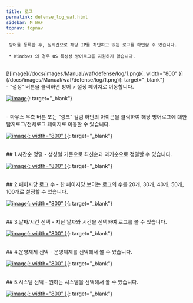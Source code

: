```yaml
---
title: 로그
permalink: defense_log_waf.html
sidebar: M_WAF
topnav: topnav
---
```


     방어를 등록한 후, 실시간으로 해당 IP를 차단하고 있는 로그를 확인할 수 있습니다.

     * Windows 의 경우 OS 특성상 방어로그를 지원하지 않습니다.

<br />
[![image](/docs/images/Manual/waf/defense/log/1.png){: width="800" }](/docs/images/Manual/waf/defense/log/1.png){: target="_blank"}

<br />
- “설정” 버튼을 클릭하면 방어 > 설정 페이지로 이동합니다.

[![image](/docs/images/Manual/waf/defense/log/2.png)](/docs/images/Manual/waf/defense/log/2.png){: target="_blank"}

<br />
- 마우스 우측 버튼 또는 “링크” 컬럼 하단의 아이콘을 클릭하여 해당 방어로그에 대한 탐지로그/전체로그 페이지로 이동할 수 있습니다.

 [![image](/docs/images/Manual/waf/defense/log/3.png){: width="800" }](/docs/images/Manual/waf/defense/log/3.png){: target="_blank"}

<br />
## 1.시간순 정렬
- 생성일 기준으로 최신순과 과거순으로 정렬할 수 있습니다.

[![image](/docs/images/Manual/waf/defense/log/4.png){: width="800" }](/docs/images/Manual/waf/defense/log/4.png){: target="_blank"}
 
<br />
## 2.페이지당 로그 수
- 한 페이지당 보이는 로그의 수를 20개, 30개, 40개, 50개, 100개로 설정할 수 있습니다.

[![image](/docs/images/Manual/waf/defense/log/5.png){: width="800" }](/docs/images/Manual/waf/defense/log/5.png){: target="_blank"}
 
<br />
## 3.날짜/시간 선택
- 지난 날짜와 시간을 선택하여 로그를 볼 수 있습니다.

[![image](/docs/images/Manual/waf/defense/log/6.png){: width="800" }](/docs/images/Manual/waf/defense/log/6.png){: target="_blank"}
 
<br />
## 4.운영체제 선택
- 운영체제를 선택해서 볼 수 있습니다.

[![image](/docs/images/Manual/waf/defense/log/7.png){: width="800" }](/docs/images/Manual/waf/defense/log/7.png){: target="_blank"}
 
<br />
## 5.시스템 선택
- 원하는 시스템을 선택해서 볼 수 있습니다.

[![image](/docs/images/Manual/waf/defense/log/8.png){: width="800" }](/docs/images/Manual/waf/defense/log/8.png){: target="_blank"}